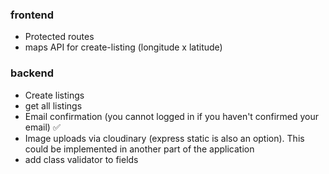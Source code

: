 ### frontend 
* Protected routes 
* maps API for create-listing (longitude x latitude)



### backend 
* Create listings 
* get all listings 
* Email confirmation (you cannot logged in if you haven't confirmed your email) ✅
* Image uploads via cloudinary (express static is also an option). This could be implemented in another part of the application
* add class validator to fields